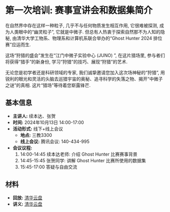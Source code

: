 # 第一次培训: 赛事宣讲会和数据集简介

在自然界中存在这样一种粒子, 几乎不与任何物质发生相互作用, 它很难被探测, 成为人类眼中的“幽灵粒子”, 它就是中微子. 但总有人热衷于探索自然那不为人知的隐秘, 由清华大学工物系、物理系和计算机系联合举办的“Ghost Hunter 2024 排位赛”应运而生.

这场“狩猎的盛会”发生在“江门中微子实验中心 (JUNO) ”, 在这片猎场里, 参与者们将获得“猎手”的新身份, 学习“狩猎”的技巧、展现“狩猎”的艺术.

无论您是初学者还是科研领域的专家, 我们诚挚邀请您加入这次场神秘的“狩猎”, 用锐利的眼光和灵活的头脑去巡猎宇宙的奥秘、追寻科学的失落之物、揭开“中微子之谜”的真相. 这片“猎场”等待着您崭露锋芒.

## 基本信息

- **主讲人:** 续本达、张贺
- **时间:** 2024年10月13日 14:00-17:00
- **活动形式:** 线下+线上会议
  - **地点:** 三教3300
  - **线上会议:** 腾讯会议: 140-434-995
- **会议议程:**
  1. 14:00-14:45 续本达老师: 介绍 Ghost Hunter 比赛赛事背景
  2. 14:45-15:45 张贺同学: 讲解 Ghost Hunter 比赛所使用的数据集
  3. 15:45-17:00 答疑与自由交流

## 材料

- **回放:** [清华云盘](https://cloud.tsinghua.edu.cn/d/209ceaad4bad469cbd1b/)
- **讲义:** [清华云盘](https://cloud.tsinghua.edu.cn/d/5a46fbc0759640f48f13/)

